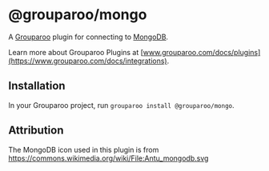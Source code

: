 # @grouparoo/mongo

A [Grouparoo](https://www.grouparoo.com) plugin for connecting to [MongoDB](https://www.mongodb.com/).

Learn more about Grouparoo Plugins at [www.grouparoo.com/docs/plugins](https://www.grouparoo.com/docs/integrations).

## Installation

In your Grouparoo project, run `grouparoo install @grouparoo/mongo`.

## Attribution

The MongoDB icon used in this plugin is from https://commons.wikimedia.org/wiki/File:Antu_mongodb.svg
